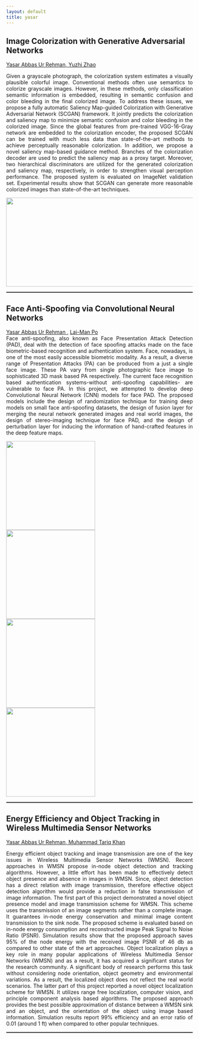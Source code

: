 ```yaml
---
layout: default
title: yasar
---
```


<body>
<h2> Image Colorization with Generative Adversarial Networks</h2>
<p> 
<a href="https://yasar-rehman.github.io/yasar/"> Yasar Abbas Ur Rehman,  </a>
<a href="https://github.com/zhaoyuzhi"> Yuzhi Zhao </a>
<p align="justify"> 
Given a grayscale photograph, the colorization system estimates a visually plausible colorful image. Conventional methods often use semantics to colorize grayscale images. However, in these methods, only classification semantic information is embedded, resulting in semantic confusion and color bleeding in the final colorized image. To address these issues, we propose a fully automatic Saliency Map-guided Colorization with Generative Adversarial Network (SCGAN) framework. It jointly predicts the colorization and saliency map to minimize semantic confusion and color bleeding in the colorized image. Since the global features from pre-trained VGG-16-Gray network are embedded to the colorization encoder, the proposed SCGAN can be trained with much less data than state-of-the-art methods to achieve perceptually reasonable colorization. In addition, we propose a novel saliency map-based guidance method. Branches of the colorization decoder are used to predict the saliency map as a proxy target. Moreover, two hierarchical discriminators are utilized for the generated colorization and saliency map, respectively, in order to strengthen visual perception performance. The proposed system is evaluated on ImageNet validation set. Experimental results show that SCGAN can generate more reasonable colorized images than state-of-the-art techniques.

</p>
<div class="row">
 <div><img class="img-responsive" src="{{ site.baseurl }}/images/representative_image.jpg" alt="" style="width:540px;height:240px;"> </div> </div>
<hr style="border: 1px solid gray;"/>
</p>

 

  
<h2>Face Anti-Spoofing via Convolutional Neural Networks</h2>

<p align="justify"> <a href="https://yasar-rehman.github.io/yasar/"> Yasar Abbas Ur Rehman </a> ,
<a href="http://www.ee.cityu.edu.hk/~lmpo/"> Lai-Man Po </a> <br>
Face anti-spoofing, also known as Face Presentation Attack Detection (PAD), deal with the detection of face spoofing attacks made on the face 
biometric-based recognition and authentication system. Face, nowadays, is one of the most easily accessible biometric modality. As a result,
a diverse range of Presentation Attacks (PA) can be produced from a just a single face image. These PA vary from single photographic face image to
sophisticated 3D mask based PA respectively. The current face recognition based authentication systems-without anti-spoofing capabilities-
are vulnerable to face PA. In this project, we attempted to develop deep Convolutional Neural Network (CNN) models for face PAD. 
The proposed models include the design of randomization
technique for training deep models on small face anti-spoofing datasets, the design of fusion layer for merging the neural network generated images 
and real world images, the design of stereo-imaging technique for face PAD, and the design of perturbation layer for inducing the information of
hand-crafted features in the deep feature maps.       
</p>

<div class="row">
<div class="col-md-3">  
 <div><img class="img-responsive" src="{{ site.baseurl }}/images/cnn_algo1.jpg" alt="" style="width:240px;height:240px;"> </div> </div>
  <div class="col-md-3">  
 <div><img class="img-responsive" src="{{ site.baseurl }}/images/image.png" alt="" style="width:240px;height:240px;"> </div> </div>
  <div class="col-md-3">  
 <div><img class="img-responsive" src="{{ site.baseurl }}/images/paper2.png" alt="" style="width:240px;height:240px;"> </div> </div>
  <div class="col-md-3">  
 <div><img class="img-responsive" src="{{ site.baseurl }}/images/paper3.png" alt="" style="width:240px;height:240px;"> </div> </div>
  
</div>
<hr style="border: 1px solid gray;" />
<h2> Energy Efficiency and Object Tracking in Wireless Multimedia Sensor Networks</h2>
<p> 
<a href="https://yasar-rehman.github.io/yasar/"> Yasar Abbas Ur Rehman,  </a>
<a href="https://sites.google.com/a/nu.edu.pk/mtariq/home"> Muhammad Tariq Khan </a>
<p align="justify"> 
Energy efficient object tracking and image transmission are one of the key issues in Wireless Multimedia Sensor Networks (WMSN). 
Recent approaches in WMSN propose in-node object detection and tracking algorithms. However, a little effort has been made to effectively 
detect object presence and absence in images in WMSN. Since, object detection has a direct relation with image transmission, therefore effective 
object detection algorithm would provide a reduction in false transmission of image information. The first part of this project demonstrated a novel 
object presence model and image transmission scheme for WMSN. This scheme uses the transmission of an image segments rather than a complete image. 
It guarantees in-node energy conservation and minimal image content transmission to the sink node. The proposed scheme is evaluated based on 
in-node energy consumption and reconstructed image Peak Signal to Noise Ratio (PSNR). Simulation results show that the proposed approach saves 
95% of the node energy with the received image PSNR of 46 db as compared to other state of the art approaches.
Object localization plays a key role in many popular applications of Wireless Multimedia Sensor Networks (WMSN) and as a result, it has acquired
a significant status for the research community. A significant body of research performs this task without considering node orientation, 
object geometry and environmental variations. As a result, the localized object does not reflect the real world scenarios. 
The latter part of this project reported a novel object localization scheme for WMSN. It utilizes range free localization, 
computer vision, and principle component analysis based algorithms. The proposed approach provides the best possible approximation of 
distance between a WMSN sink and an object, and the orientation of the object using image based information. Simulation results report 99% 
efficiency and an error ratio of 0.01 (around 1 ft) when compared to other popular techniques.


</p>
<hr style="border: 1px solid gray;"/>
</p>

</body>
